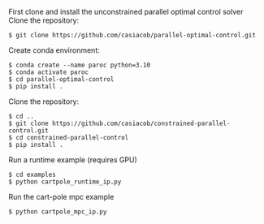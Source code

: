 First clone and install the unconstrained parallel optimal control solver
Clone the repository:

```
$ git clone https://github.com/casiacob/parallel-optimal-control.git
```

Create conda environment:
```
$ conda create --name paroc python=3.10
$ conda activate paroc
$ cd parallel-optimal-control
$ pip install .
```

Clone the repository:
```
$ cd ..
$ git clone https://github.com/casiacob/constrained-parallel-control.git
$ cd constrained-parallel-control
$ pip install .
```

Run a runtime example (requires GPU)

```
$ cd examples
$ python cartpole_runtime_ip.py
```

Run the cart-pole mpc example 
```
$ python cartpole_mpc_ip.py
```
